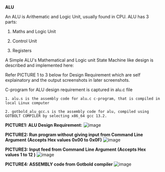 **ALU**

An ALU is Arithematic and Logic Unit, usually found in CPU. ALU has 3 parts:

1. Maths and Logic Unit

2. Control Unit

3. Registers

  

A Simple ALU's Mathematical and Logic unit State Machine like design is described and implemented here:

Refer PICTURE 1 to 3 below for Design Requirement which are self explainatory and the output screenshots in later screenshots.

C-program for ALU design requirement is captured in alu.c file 

    1. alu.s is the assembly code for alu.c c-program, that is compiled in local Linux computer  

    2. gotbold_alu_gcc.s is the assembly code for alu, compiled using GOTBOLT COMPILER by selecting x86_64 gcc 13.2.

**PICTURE1: ALU Design Requirement:**
![image](https://github.com/pavankumarka/RISCV-Hardware_Design_Program_by_VSD/assets/22821014/ccdf8cc3-ef27-4540-8c8b-2be72352ff45)

**PICTURE2: Run program without giving input from Command Line Argument** **(Accepts Hex values 0x00 to 0x0F)**
![image](https://github.com/pavankumarka/RISCV-Hardware_Design_Program_by_VSD/assets/22821014/326ac0f7-928d-4b1d-baf9-2bdd373d259d)

**PICTURE3: Input feed from Command Line Argument** **(Accepts Hex values 1 to 12 )**
![image](https://github.com/pavankumarka/RISCV-Hardware_Design_Program_by_VSD/assets/22821014/df95b6a5-3d10-4c8e-904e-9f69b1f80ad7)

**PICTURE4: ASSEMBLY code from Gotbold compiler** 
![image](https://github.com/pavankumarka/RISCV-Hardware_Design_Program_by_VSD/assets/22821014/4c9a8789-82db-4b4a-8eeb-ea319f5346ea)
